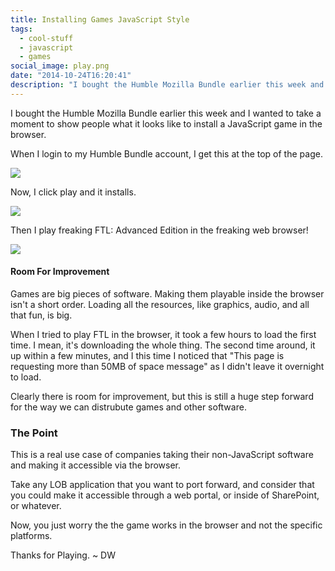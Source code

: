 ```yaml
---
title: Installing Games JavaScript Style
tags:
  - cool-stuff
  - javascript
  - games
social_image: play.png
date: "2014-10-24T16:20:41"
description: "I bought the Humble Mozilla Bundle earlier this week and I wanted to take a moment to show people what it looks like to install a JavaScript game in the browser."
---
```


[1]: play.png
[2]: ftl-1.png
[3]: ftl.png

I bought the Humble Mozilla Bundle earlier this week and I wanted to take a moment to show people what it looks like to install a JavaScript game in the browser.

When I login to my Humble Bundle account, I get this at the top of the page.

![][1]

Now, I click play and it installs.

![][2]

Then I play freaking FTL: Advanced Edition in the freaking web browser!

![][3]

#### Room For Improvement

Games are big pieces of software. Making them playable inside the browser isn't a short order. Loading all the resources, like graphics, audio, and all that fun, is big.

When I tried to play FTL in the browser, it took a few hours to load the first time. I mean, it's downloading the whole thing. The second time around, it up within a few minutes, and I this time I noticed that "This page is requesting more than 50MB of space message" as I didn't leave it overnight to load.

Clearly there is room for improvement, but this is still a huge step forward for the way we can distrubute games and other software.

### The Point

This is a real use case of companies taking their non-JavaScript software and making it accessible via the browser. 

Take any LOB application that you want to port forward, and consider that you could make it accessible through a web portal, or inside of SharePoint, or whatever.

Now, you just worry the the game works in the browser and not the specific platforms.

Thanks for Playing. ~ DW